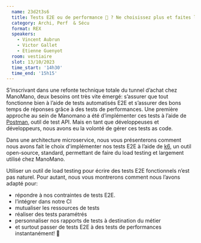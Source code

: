 ```yaml
---
  name: 23d2t3s6
  title: Tests E2E ou de performance 🧐 ? Ne choisissez plus et faites les deux! REX de la mise en place de tests E2E avec un outil de load testing chez ManoMano!
  category: Archi, Perf  & Sécu
  format: REX
  speakers: 
    - Vincent Aubrun
    - Victor Gallet
    - Etienne Guenyot
  room: vestiaire
  slot: 13/10/2023
  time_start: '14h30'
  time_end: '15h15'
---
```

S’inscrivant dans une refonte technique totale du tunnel d’achat chez ManoMano, deux besoins ont très vite émergé: s’assurer que tout fonctionne bien à l’aide de tests automatisés E2E et s’assurer des bons temps de réponses grâce à des tests de performances.
Une première approche au sein de Manomano a été d’implémenter ces tests à l’aide de [Postman](https://www.postman.com/), outil de test API. Mais en tant que développeuses et développeurs, nous avons eu la volonté de gérer ces tests as code.

Dans une architecture microservice, nous vous présenterons comment nous avons fait le choix d'implémenter nos tests E2E à l’aide de [k6](https://k6.io/), un outil open-source, standard,  permettant de faire du load testing et largement utilisé chez ManoMano.

Utiliser un outil de load testing pour écrire des tests E2E fonctionnels n’est pas naturel. Pour autant, nous vous montrerons comment nous l’avons adapté pour:

* répondre à nos contraintes de tests E2E.
* l’intégrer dans notre CI
* mutualiser les ressources de tests
* réaliser des tests paramétrés
* personnaliser nos rapports de tests à destination du métier
* et surtout passer de tests E2E à des tests de performances instantanément! 🥊

